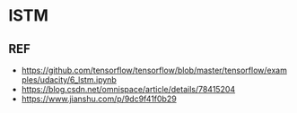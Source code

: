 # ISTM

## REF
- https://github.com/tensorflow/tensorflow/blob/master/tensorflow/examples/udacity/6_lstm.ipynb
- https://blog.csdn.net/omnispace/article/details/78415204
- https://www.jianshu.com/p/9dc9f41f0b29
